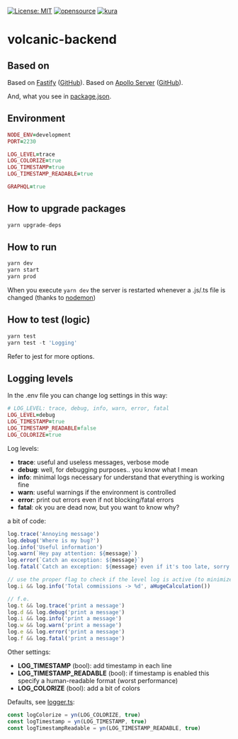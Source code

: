 [![License: MIT](https://img.shields.io/badge/License-MIT-yellow.svg)](https://opensource.org/licenses/MIT)
[![opensource](https://img.shields.io/badge/open-source-blue)](https://en.wikipedia.org/wiki/Open_source)
[![kura](https://img.shields.io/badge/volcanic-minds-orange)](https://github.com/volcanicminds/volcanic-backend)

# volcanic-backend

## Based on

Based on [Fastify](https://www.fastify.io) ([GitHub](https://github.com/fastify/fastify)).
Based on [Apollo Server](https://www.apollographql.com) ([GitHub](https://github.com/apollographql/apollo-server)).

And, what you see in [package.json](package.json).

## Environment

```ruby
NODE_ENV=development
PORT=2230

LOG_LEVEL=trace
LOG_COLORIZE=true
LOG_TIMESTAMP=true
LOG_TIMESTAMP_READABLE=true

GRAPHQL=true
```

## How to upgrade packages

```js
yarn upgrade-deps
```

## How to run

```js
yarn dev
yarn start
yarn prod
```

When you execute `yarn dev` the server is restarted whenever a .js/.ts file is changed (thanks to [nodemon](https://www.npmjs.com/package/nodemon))

## How to test (logic)

```js
yarn test
yarn test -t 'Logging'
```

Refer to jest for more options.

## Logging levels

In the .env file you can change log settings in this way:

```ruby
# LOG_LEVEL: trace, debug, info, warn, error, fatal
LOG_LEVEL=debug
LOG_TIMESTAMP=true
LOG_TIMESTAMP_READABLE=false
LOG_COLORIZE=true
```

Log levels:

- **trace**: useful and useless messages, verbose mode
- **debug**: well, for debugging purposes.. you know what I mean
- **info**: minimal logs necessary for understand that everything is working fine
- **warn**: useful warnings if the environment is controlled
- **error**: print out errors even if not blocking/fatal errors
- **fatal**: ok you are dead now, but you want to know why?

a bit of code:

```js
log.trace('Annoying message')
log.debug('Where is my bug?')
log.info('Useful information')
log.warn(`Hey pay attention: ${message}`)
log.error(`Catch an exception: ${message}`)
log.fatal(`Catch an exception: ${message} even if it's too late, sorry.`)

// use the proper flag to check if the level log is active (to minimize phantom loads)
log.i && log.info('Total commissions -> %d', aHugeCalculation())

// f.e.
log.t && log.trace('print a message')
log.d && log.debug('print a message')
log.i && log.info('print a message')
log.w && log.warn('print a message')
log.e && log.error('print a message')
log.f && log.fatal('print a message')
```

Other settings:

- **LOG_TIMESTAMP** (bool): add timestamp in each line
- **LOG_TIMESTAMP_READABLE** (bool): if timestamp is enabled this specify a human-readable format (worst performance)
- **LOG_COLORIZE** (bool): add a bit of colors

Defaults, see [logger.ts](./lib/util/logger.ts):

```js
const logColorize = yn(LOG_COLORIZE, true)
const logTimestamp = yn(LOG_TIMESTAMP, true)
const logTimestampReadable = yn(LOG_TIMESTAMP_READABLE, true)
```
